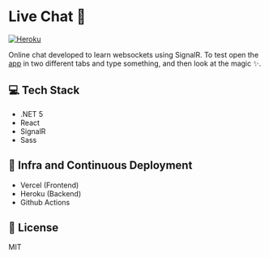 #  Live Chat 💬

[![Heroku](https://github.com/lucassarcanjo/live-chat/actions/workflows/main.yml/badge.svg)](https://github.com/lucassarcanjo/live-chat/actions/workflows/main.yml)

Online chat developed to learn websockets using SignalR. To test open the [app](https://live-chat.vercel.app/) in two different tabs and type something, and then look at the magic ✨.

## 💻 Tech Stack

- .NET 5
- React
- SignalR
- Sass

## 🚀 Infra and Continuous Deployment

- Vercel (Frontend)
- Heroku (Backend)
- Github Actions 

## 📗 License

MIT